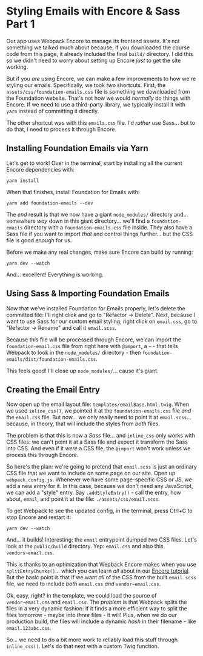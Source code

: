 # Styling Emails with Encore & Sass Part 1

Our app uses Webpack Encore to manage its frontend assets. It's not something we
talked much about because, if you downloaded the course code from this page, it
already included the final `build/` directory. I did this so we didn't need to
worry about setting up Encore *just* to get the site working.

But if you *are* using Encore, we can make a few improvements to how we're
styling our emails. Specifically, we took *two* shortcuts. First, the
`assets/css/foundation-emails.css` file is something we downloaded from
the Foundation website. That's not how we would *normally* do things with Encore.
If we need to use a third-party library, we typically install it with `yarn` instead
of committing it directly.

The other shortcut was with this `emails.css` file. I'd *rather* use Sass... but
to do that, I need to process it through Encore.

## Installing Foundation Emails via Yarn

Let's get to work! Over in the terminal, start by installing all the current
Encore dependencies with:

```terminal
yarn install
```

When that finishes, install Foundation for Emails with:

```terminal
yarn add foundation-emails --dev
```

The *end* result is that we now have a giant `node_modules/` directory and...
somewhere *way* down in this giant directory... we'll find a
`foundation-emails` directory with a `foundation-emails.css` file inside. They
also have a Sass file if you want to import *that* and control things further...
but the CSS file is good enough for us.

Before we make any real changes, make sure Encore can build by running:

```terminal
yarn dev --watch
```

And... excellent! Everything is working.

## Using Sass & Importing Foundation Emails

Now that we've installed Foundation for Emails properly, let's delete the committed
file: I'll right click and go to "Refactor -> Delete". Next, because I want to
use Sass for our custom email styling, right click on `email.css`, go to
"Refactor -> Rename" and call it `email.scss`.

Because this file will be processed through Encore, we can import the
`foundation-email.css` file from right here with `@import`, a `~` - that tells
Webpack to look in the `node_modules/` directory - then
`foundation-emails/dist/foundation-emails.css`.

This feels good! I'll close up `node_modules/`... cause it's giant.

## Creating the Email Entry

Now open up the email layout file: `templates/emailBase.html.twig`. When we used
`inline_css()`, we pointed it at the `foundation-emails.css` file *and* the
`email.css` file. But now... we only really need to point it at `email.scss`...
because, in theory, that will include the styles from *both* files.

The problem is that this is now a *Sass* file... and `inline_css` only works
with CSS files: we can't point it at a Sass file and expect it transform the Sass
into CSS. And even if it *were* a CSS file, the `@import` won't work unless we
process this through Encore.

So here's the plan: we're going to pretend that `email.scss` is just an ordinary
CSS file that we want to include on some page on our site. Open up
`webpack.config.js`. Whenever we have some page-specific CSS or JS, we add a
new *entry* for it. In this case, because we don't need any JavaScript, we can
add a "style" entry. Say `.addStyleEntry()` - call the entry, how about, `email`,
and point it at the file: `./assets/css/email.scss`.

To get Webpack to see the updated config, in the terminal, press Ctrl+C to stop
Encore and restart it:

```terminal-silent
yarn dev --watch
```

And... it builds! Interesting: the `email` entrypoint dumped *two* CSS files.
Let's look at the `public/build` directory. Yep: `email.css` and also this
`vendors~email.css`.

This is thanks to an optimization that Wepback Encore makes when you use
`splitEntryChunks()`... which you can learn *all* about in our
[Encore tutorial](https://symfonycasts.com/screencast/webpack-encore).
But the basic point is that if we want *all* of the CSS from the built `email.scss`
file, we need to include *both* `email.css` *and* `vendor~email.css`.

Ok, easy, right? In the template, we could load the source of `vendor~email.css`
and `email.css`. The *problem* is that Webpack splits the files in a very dynamic
fashion: if it finds a more efficient way to split the files tomorrow - maybe
into *three* files - it will! Plus, when we do our production build, the files
will include a dynamic *hash* in their filename - like `email.123abc.css`.

So... we need to do a bit more work to reliably load this stuff through
`inline_css()`. Let's do that next with a custom Twig function.
